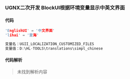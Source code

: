 ### UGNX二次开发 BlockUI根据环境变量显示中英文界面

#### 代码

```cpp
'EnglishUI' = '中文界面'
'lihai' = '里海'
```

```cpp
变量名：UGII_LOCALIZATION_CUSTOMIZED_FILES
变量值：D:\HL-TOOLS\translations\simpl_chinese
```

#### 代码解析
> 未找到解析内容

